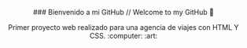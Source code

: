 <p align="center"> ### Bienvenido a mi GitHub // Welcome to my GitHub 👋
<p align="center">  Primer proyecto web realizado para una agencia de viajes con HTML Y CSS. :computer: :art: </p>
<!--
**FranaGan5/FranaGan5** is a ✨ _special_ ✨ repository because its `README.md` (this file) appears on your GitHub profile.

Here are some ideas to get you started:

- 🔭 I’m currently working on ...
- 🌱 I’m currently learning ...
- 👯 I’m looking to collaborate on ...
- 🤔 I’m looking for help with ...
- 💬 Ask me about ...
- 📫 How to reach me: ...
- 😄 Pronouns: ...
- ⚡ Fun fact: ...
-->
